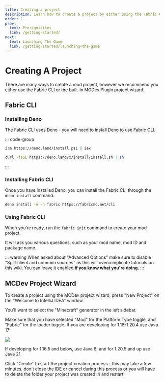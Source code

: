 ```yaml
---
title: Creating a project
description: Learn how to create a project by either using the Fabric CLI or using MCDev's project wizard.
order: 1
prev:
  text: Prerequisites
  link: /getting-started/
next:
  text: Launching The Game
  link: /getting-started/launching-the-game
---
```


# Creating A Project

There are many ways to create a mod project, however we recommend you either use the Fabric CLI or the built-in MCDev Plugin project wizard.

## Fabric CLI

### Installing Deno

The Fabric CLI uses Deno - you will need to install Deno to use Fabric CLI.

::: code-group

```sh [Windows (Powershell)]
irm https://deno.land/install.ps1 | iex
```

```sh [MacOS/Linux (Shell/Bash)]
curl -fsSL https://deno.land/x/install/install.sh | sh
```

:::

### Installing Fabric CLI

Once you have installed Deno, you can install the Fabric CLI through the `deno install` command:

```sh
deno install -A -n fabric https://fabricmc.net/cli
```

### Using Fabric CLI

When you're ready, run the `fabric init` command to create your mod project.

It will ask you various questions, such as your mod name, mod ID and package name.

::: warning
When asked about "Advanced Options" make sure to disable "Split client and common sources" as this will overcomplicate tutorials on this wiki. You can leave it enabled **if you know what you're doing.**
:::

## MCDev Project Wizard

To create a project using the MCDev project wizard, press "New Project" on the "Welcome to IntelliJ IDEA" window.

You'll want to select the "Minecraft" generator in the left sidebar.

Make sure that you have selected "Mod" for the Platform Type toggle, and "Fabric" for the loader toggle. If you are developing for 1.18-1.20.4 use Java 17:

![](./_assets/creating-a-project_0.png)

If developing for 1.16.5 and below, use Java 8, and for 1.20.5 and up use Java 21.

Click "Create" to start the project creation process - this may take a few minutes, don't close the IDE or cancel during this process or you will have to delete the folder your project was created in and restart!

